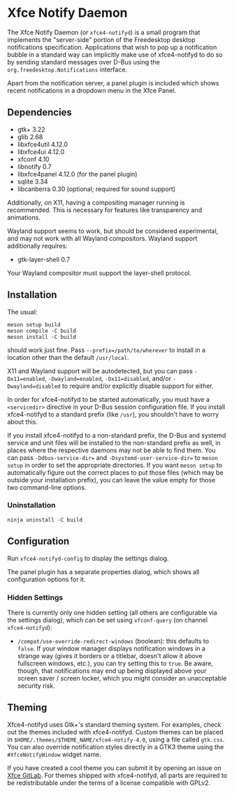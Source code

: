 # Xfce Notify Daemon

The Xfce Notify Daemon (or `xfce4-notifyd`) is a small program that implements
the "server-side" portion of the Freedesktop desktop notifications
specification. Applications that wish to pop up a notification bubble in a
standard way can implicitly make use of xfce4-notifyd to do so by sending
standard messages over D-Bus using the `org.freedesktop.Notifications`
interface.

Apart from the notification server, a panel plugin is included which shows recent
notifications in a dropdown menu in the Xfce Panel.


## Dependencies

* gtk+ 3.22
* glib 2.68
* libxfce4util 4.12.0
* libxfce4ui 4.12.0
* xfconf 4.10
* libnotify 0.7
* libxfce4panel 4.12.0 (for the panel plugin)
* sqlite 3.34
* libcanberra 0.30 (optional; required for sound support)

Additionally, on X11, having a compositing manager running is
recommended. This is necessary for features like transparency and
animations.

Wayland support seems to work, but should be considered experimental,
and may not work with all Wayland compositors. Wayland support
additionally requires:

* gtk-layer-shell 0.7

Your Wayland compositor must support the layer-shell protocol.


## Installation

The usual:

```
meson setup build
meson compile -C build
meson install -C build
```

should work just fine.  Pass `--prefix=/path/to/wherever` to install in a
location other than the default `/usr/local`.

X11 and Wayland support will be autodetected, but you can pass
`-Dx11=enabled`, `-Dwayland=enabled`, `-Dx11=disabled`, and/or
`-Dwayland=disabled` to require and/or explicitly disable support for
either.

In order for xfce4-notifyd to be started automatically, you must have a
`<servicedir>` directive in your D-Bus session configuration file.  If
you install xfce4-notifyd to a standard prefix (like `/usr`), you
shouldn't have to worry about this.

If you install xfce4-notifyd to a non-standard prefix, the D-Bus and
systemd service and unit files will be installed to the non-standard
prefix as well, in places where the respective daemons may not be able
to find them.  You can pass `-Ddbus-service-dir=` and
`-Dsystemd-user-service-dir=` to `meson setup` in order to set the
appropriate directories.  If you want `meson setup` to automatically
figure out the correct places to put those files (which may be outside
your installation prefix), you can leave the value empty for those two
command-line options.

### Uninstallation

```
ninja uninstall -C build
```

## Configuration

Run `xfce4-notifyd-config` to display the settings dialog.

The panel plugin has a separate properties dialog, which shows all configuration
options for it.

### Hidden Settings

There is currently only one hidden setting (all others are configurable
via the settings dialog), which can be set using `xfconf-query` (on
channel `xfce4-notifyd`):

* `/compat/use-override-redirect-windows` (boolean): this defaults to
  `false`.  If your window manager displays notification windows in a
  strange way (gives it borders or a titlebar, doesn't allow it above
  fullscreen windows, etc.), you can try setting this to `true`.  Be
  aware, though, that notifications may end up being displayed above
  your screen saver / screen locker, which you might consider an
  unacceptable security risk.


## Theming

Xfce4-notifyd uses Gtk+'s standard theming system.  For examples, check
out the themes included with xfce4-notifyd.  Custom themes can be placed
in `$HOME/.themes/$THEME_NAME/xfce4-notify-4.0`, using a file called
`gtk.css`.  You can also override notification styles directly in a GTK3
theme using the `#XfceNotifyWindow` widget name.

If you have created a cool theme you can submit it by opening an issue
on [Xfce GitLab](https://gitlab.xfce.org/apps/xfce4-notifyd/-/issues).
For themes shipped with xfce4-notifyd, all parts are required to be
redistributable under the terms of a license compatible with GPLv2.

